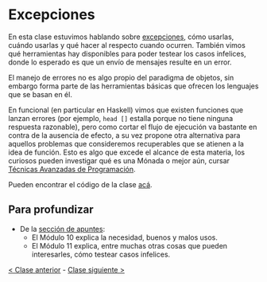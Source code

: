 # Excepciones

En esta clase estuvimos hablando sobre [excepciones](http://wiki.uqbar.org/wiki/articles/excepciones.html), cómo usarlas, cuándo usarlas y qué hacer al respecto cuando ocurren. También vimos qué herramientas hay disponibles para poder testear los casos infelices, donde lo esperado es que un envío de mensajes resulte en un error.

El manejo de errores no es algo propio del paradigma de objetos, sin embargo forma parte de las herramientas básicas que ofrecen los lenguajes que se basan en él.

En funcional (en particular en Haskell) vimos que existen funciones que lanzan errores (por ejemplo, `head []` estalla porque no tiene ninguna respuesta razonable), pero como cortar el flujo de ejecución va bastante en contra de la ausencia de efecto, a su vez propone otra alternativa para aquellos problemas que consideremos recuperables que se atienen a la idea de función. Esto es algo que excede el alcance de esta materia, los curiosos pueden investigar qué es una Mónada o mejor aún, cursar [Técnicas Avanzadas de Programación](http://tadp-utn-frba.github.io/contenidos/).

Pueden encontrar el código de la clase [acá](https://github.com/pdep-mit/ejemplos-de-clase-wollok/tree/master/ejemplos-de-clase/src/clase7).

## Para profundizar

- De la [sección de apuntes](http://www.pdep.com.ar/material/apuntes):
  - El Módulo 10 explica la necesidad, buenos y malos usos.
  - El Módulo 11 explica, entre muchas otras cosas que pueden interesarles, cómo testear casos infelices.

[< Clase anterior](https://github.com/pdep-mit/bitacora-de-clase/blob/master/clase-22.md) - [Clase siguiente >](https://github.com/pdep-mit/bitacora-de-clase/blob/master/clase-24.md)
